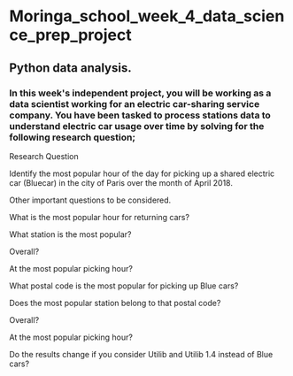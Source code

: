 # Moringa_school_week_4_data_science_prep_project
## Python data analysis.
### In this week's independent project, you will be working as a data scientist working for an electric car-sharing service company. You have been tasked to process stations data to understand electric car usage over time by solving for the following research question;

Research Question

Identify the most popular hour of the day for picking up a shared electric car (Bluecar) in the city of Paris over the month of April 2018.

Other important questions to be considered.

What is the most popular hour for returning cars?

What station is the most popular?

Overall?

At the most popular picking hour?

What postal code is the most popular for picking up Blue cars?

Does the most popular station belong to that postal code?

Overall?

At the most popular picking hour?

Do the results change if you consider Utilib and Utilib 1.4 instead of Blue cars?
